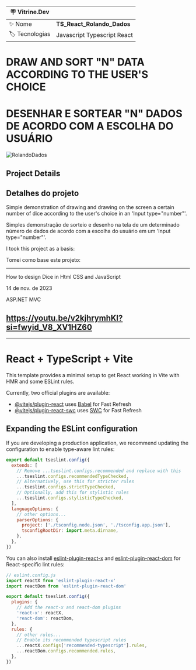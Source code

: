 | :placard: Vitrine.Dev |  |
| -------------  | --- |
| :sparkles: Nome        | **TS_React_Rolando_Dados**
| :label: Tecnologias | Javascript Typescript React

<h1 align="left">DRAW AND SORT "N" DATA ACCORDING TO THE USER'S CHOICE</h1>
<h1 align="left">DESENHAR E SORTEAR "N" DADOS DE ACORDO COM A ESCOLHA DO USUÁRIO</h1>

![RolandoDados](https://github.com/user-attachments/assets/63d52da3-414d-4cd9-9b54-ee61e0fd0a48)

<h2 align="left">Project Details</h2>
<h2 align="left">Detalhes do projeto</h2>

Simple demonstration of drawing and drawing on the screen a certain number of dice according to the user's choice in an 'Input type="number"'.

Simples demonstração de sorteio e desenho na tela de um determinado número de dados de acordo com a escolha do usuário em um 'Input type="number"'.

I took this project as a basis:

Tomei como base este projeto:

----------------------------------------------
How to design Dice in Html CSS and JavaScript

14 de nov. de 2023

ASP.NET MVC

https://youtu.be/v2kjhrymhKI?si=fwyid_V8_XV1HZ60
----------------------------------------------

----------------------------------------------
# React + TypeScript + Vite

This template provides a minimal setup to get React working in Vite with HMR and some ESLint rules.

Currently, two official plugins are available:

- [@vitejs/plugin-react](https://github.com/vitejs/vite-plugin-react/blob/main/packages/plugin-react/README.md) uses [Babel](https://babeljs.io/) for Fast Refresh
- [@vitejs/plugin-react-swc](https://github.com/vitejs/vite-plugin-react-swc) uses [SWC](https://swc.rs/) for Fast Refresh

## Expanding the ESLint configuration

If you are developing a production application, we recommend updating the configuration to enable type-aware lint rules:

```js
export default tseslint.config({
  extends: [
    // Remove ...tseslint.configs.recommended and replace with this
    ...tseslint.configs.recommendedTypeChecked,
    // Alternatively, use this for stricter rules
    ...tseslint.configs.strictTypeChecked,
    // Optionally, add this for stylistic rules
    ...tseslint.configs.stylisticTypeChecked,
  ],
  languageOptions: {
    // other options...
    parserOptions: {
      project: ['./tsconfig.node.json', './tsconfig.app.json'],
      tsconfigRootDir: import.meta.dirname,
    },
  },
})
```

You can also install [eslint-plugin-react-x](https://github.com/Rel1cx/eslint-react/tree/main/packages/plugins/eslint-plugin-react-x) and [eslint-plugin-react-dom](https://github.com/Rel1cx/eslint-react/tree/main/packages/plugins/eslint-plugin-react-dom) for React-specific lint rules:

```js
// eslint.config.js
import reactX from 'eslint-plugin-react-x'
import reactDom from 'eslint-plugin-react-dom'

export default tseslint.config({
  plugins: {
    // Add the react-x and react-dom plugins
    'react-x': reactX,
    'react-dom': reactDom,
  },
  rules: {
    // other rules...
    // Enable its recommended typescript rules
    ...reactX.configs['recommended-typescript'].rules,
    ...reactDom.configs.recommended.rules,
  },
})
```
